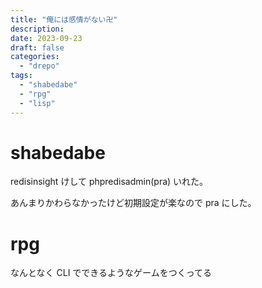 ```yaml
---
title: "俺には感情がない卍"
description:
date: 2023-09-23
draft: false
categories:
  - "drepo"
tags:
  - "shabedabe"
  - "rpg"
  - "lisp"
---
```


# shabedabe

redisinsight けして phpredisadmin(pra) いれた。

あんまりかわらなかったけど初期設定が楽なので pra にした。

# rpg

なんとなく CLI でできるようなゲームをつくってる
